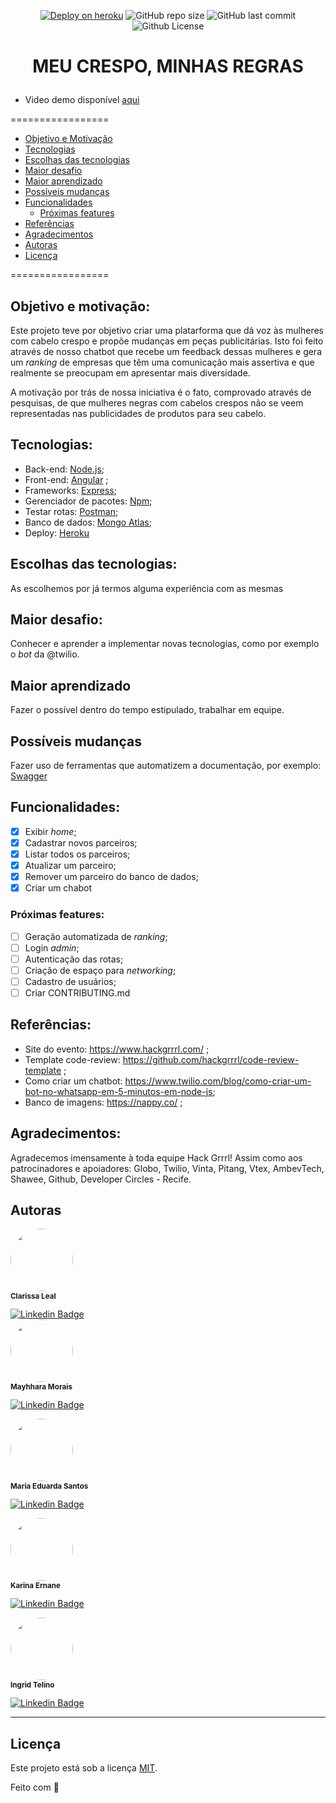<p align="center">
  <a> 
    <a href="https://mcmr.herokuapp.com/"><img src="https://img.shields.io/badge/deploy-heroku.com-blueviolet" alt="Deploy on heroku"></a>
    <img alt="GitHub repo size" src="https://img.shields.io/github/repo-size/lealclarissa/mcmr-back">
    <img alt="GitHub last commit" src="https://img.shields.io/github/last-commit/lealclarissa/mcmr-back">
    <img alt="Github License" src="https://img.shields.io/github/license/lealclarissa/mcmr-back?logo=MIT">
  </a>
</p>

# <p align="center"> MEU CRESPO, MINHAS REGRAS</p>

- Video demo disponível [aqui](https://youtu.be/b_xwU8g0DvM)

=================

<!--ts-->

- [Objetivo e Motivação](#objetivo-e-motivação)
- [Tecnologias](#tecnologias)
- [Escolhas das tecnologias](#escolhas-das-tecnologias)
- [Maior desafio](#maior-desafio)
- [Maior aprendizado](#maior-aprendizado)
- [Possíveis mudanças](#possíveis-mudanças)
- [Funcionalidades](#funcionalidades)
  - [Próximas features](#próximas-features)
- [Referências](#referências)
- [Agradecimentos](#agradecimentos)
- [Autoras](#autoras)
- [Licença](#licença)
<!--te-->

=================

## Objetivo e motivação:

Este projeto teve por objetivo criar uma platarforma que dá voz às mulheres com cabelo crespo e propõe mudanças em peças publicitárias. Isto foi feito através de nosso chatbot que recebe um feedback dessas mulheres e gera um _ranking_ de empresas que têm uma comunicação mais assertiva e que realmente se preocupam em apresentar mais diversidade.

A motivação por trás de nossa iniciativa é o fato, comprovado através de pesquisas, de que mulheres negras com cabelos crespos não se veem representadas nas publicidades de produtos para seu cabelo.

## Tecnologias:

- Back-end: [Node.js](https://nodejs.org/pt-br/);
- Front-end: [Angular](https://angular.io/) ;
- Frameworks: [Express](https://expressjs.com/pt-br/);
- Gerenciador de pacotes: [Npm](https://www.npmjs.com/);
- Testar rotas: [Postman](https://www.postman.com/);
- Banco de dados: [Mongo Atlas](https://www.mongodb.com/cloud/atlas);
- Deploy: [Heroku](https://www.heroku.com/)

## Escolhas das tecnologias:

As escolhemos por já termos alguma experiência com as mesmas

## Maior desafio:

Conhecer e aprender a implementar novas tecnologias, como por exemplo o _bot_ da @twilio.

## Maior aprendizado

Fazer o possível dentro do tempo estipulado, trabalhar em equipe.

## Possíveis mudanças

Fazer uso de ferramentas que automatizem a documentação, por exemplo: [Swagger](https://swagger.io/)

## Funcionalidades:

- [x] Exibir _home_;
- [x] Cadastrar novos parceiros;
- [x] Listar todos os parceiros;
- [x] Atualizar um parceiro;
- [x] Remover um parceiro do banco de dados;
- [x] Criar um chabot

### Próximas features:

- [ ] Geração automatizada de _ranking_;
- [ ] Login _admin_;
- [ ] Autenticação das rotas;
- [ ] Criação de espaço para _networking_;
- [ ] Cadastro de usuários;
- [ ] Criar CONTRIBUTING.md

## Referências:

- Site do evento: https://www.hackgrrrl.com/ ;
- Template code-review: https://github.com/hackgrrrl/code-review-template ;
- Como criar um chatbot: https://www.twilio.com/blog/como-criar-um-bot-no-whatsapp-em-5-minutos-em-node-js;
- Banco de imagens: https://nappy.co/ ;

## Agradecimentos:

Agradecemos imensamente à toda equipe Hack Grrrl! Assim como aos patrocinadores e apoiadores: Globo, Twilio, Vinta, Pitang, Vtex, AmbevTech, Shawee, Github, Developer Circles - Recife.

## Autoras

<p align="left">
<a>
 <img style="border-radius: 50%;" src="https://avatars2.githubusercontent.com/u/69424163?s=400&u=6c4ceb2494ca08ef4a05454277aee432c6b5644f&v=4" width="100px;" alt=""/>
 <br />
 <sub><b>Clarissa Leal</b></sub>
</a>

[![Linkedin Badge](https://img.shields.io/badge/-Clarissa-blue?style=flat-square&logo=Linkedin&logoColor=white&link=https://www.linkedin.com/in/clarissa-leal/)](https://www.linkedin.com/in/clarissa-leal/)  
<a>
<img style="border-radius: 50%;" src="https://media-exp1.licdn.com/dms/image/C4E03AQFnoaAGCncHBg/profile-displayphoto-shrink_800_800/0/1619744149712?e=1625702400&v=beta&t=q4OkOO42pZX1vba4-1getiRGL2CqQsF4OTyBHxgYviI" width="100px;" alt=""/>
<br />
<sub><b>Mayhhara Morais</b></sub>
</a>

[![Linkedin Badge](https://img.shields.io/badge/-Mayhhara-blue?style=flat-square&logo=Linkedin&logoColor=white&link=https://github.com/mflilian/)](https://www.linkedin.com/in/mayhhara-morais-78040a200/)

<a>
 <img style="border-radius: 50%;" src="https://media-exp1.licdn.com/dms/image/C4E35AQFXaexN_n3swQ/profile-framedphoto-shrink_800_800/0/1619363388672?e=1620014400&v=beta&t=XDCqkUxTVhvDFD0jh3vT7Mkfq9qui061hcR0DKL-boU" width="100px;" alt=""/>
 <br />
 <sub><b>Maria Eduarda Santos</b></sub>
</a>

[![Linkedin Badge](https://img.shields.io/badge/-Duda-blue?style=flat-square&logo=Linkedin&logoColor=white&link=https://github.com/auntduda)](https://www.linkedin.com/in/maria-eduarda-carvalho-santos-63a639210/)

<a>
 <img style="border-radius: 50%;" src="https://media-exp1.licdn.com/dms/image/C4D03AQE-brsK4Hfa_g/profile-displayphoto-shrink_800_800/0/1610712003092?e=1625702400&v=beta&t=9iHVf4q5PHcf_32GMGtaicS5jugrxvSHI54nCXME9PU" width="100px;" alt=""/>
 <br />
 <sub><b>Karina Ernane</b></sub>
</a>

[![Linkedin Badge](https://img.shields.io/badge/-Karina-blue?style=flat-square&logo=Linkedin&logoColor=white&link=https://github.com/)](https://www.linkedin.com/in/karinaernanedacosta)

<a>
 <img style="border-radius: 50%;" src="https://media-exp1.licdn.com/dms/image/C4E03AQHMQPfAeAVKTw/profile-displayphoto-shrink_800_800/0/1614697535457?e=1625702400&v=beta&t=fYjZ2orX0jezxj6MiuNXcvqSIIpZZCD0oqaZsiz9aSg" width="100px;" alt=""/>
 <br />
 <sub><b>Ingrid Telino</b></sub>
</a>

[![Linkedin Badge](https://img.shields.io/badge/-Ingrid-blue?style=flat-square&logo=Linkedin&logoColor=white&link=https://github.com/)](https://www.linkedin.com/in/ingridtelino/)

---

## Licença

Este projeto está sob a licença [MIT](./LICENSE.md).

Feito com :purple_heart:
